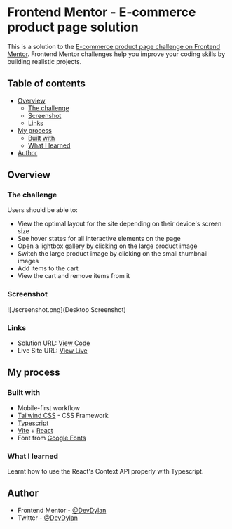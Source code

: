 # Frontend Mentor - E-commerce product page solution

This is a solution to the [E-commerce product page challenge on Frontend Mentor](https://www.frontendmentor.io/challenges/ecommerce-product-page-UPsZ9MJp6). Frontend Mentor challenges help you improve your coding skills by building realistic projects.

## Table of contents

- [Overview](#overview)
  - [The challenge](#the-challenge)
  - [Screenshot](#screenshot)
  - [Links](#links)
- [My process](#my-process)
  - [Built with](#built-with)
  - [What I learned](#what-i-learned)
- [Author](#author)

## Overview

### The challenge

Users should be able to:

- View the optimal layout for the site depending on their device's screen size
- See hover states for all interactive elements on the page
- Open a lightbox gallery by clicking on the large product image
- Switch the large product image by clicking on the small thumbnail images
- Add items to the cart
- View the cart and remove items from it

### Screenshot

![./screenshot.png](Desktop Screenshot)

### Links

- Solution URL: [View Code](https://github.com/Dev-Dylann/ecommerce-product-page)
- Live Site URL: [View Live](https://devdylann-ecommerce-product-page.netlify.app)

## My process

### Built with

- Mobile-first workflow
- [Tailwind CSS](https://tailwindcss.com/) - CSS Framework
- [Typescript](https://www.typescriptlang.org/)
- [Vite](https://vitejs.dev/) + [React](https://reactjs.org/)
- Font from [Google Fonts](https://fonts.google.com/)

### What I learned

Learnt how to use the React's Context API properly with Typescript.

## Author

- Frontend Mentor - [@DevDylan](https://www.frontendmentor.io/profile/Dev-Dylann)
- Twitter - [@DevDylan](https://twitter.com/TunmiseTubi)
